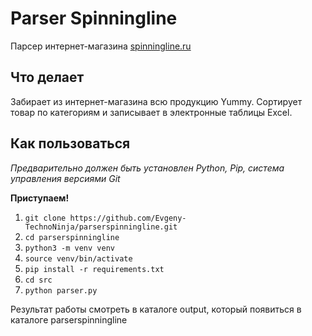 # Parser Spinningline

Парсер интернет-магазина [spinningline.ru](https://spinningline.ru/)

## Что делает

Забирает из интернет-магазина всю продукцию Yummy. 
Сортирует товар по категориям и  записывает в электронные таблицы Excel.

## Как пользоваться

_Предварительно должен быть установлен Python, Pip, система управления версиями Git_

**Приступаем!**
1. `git clone https://github.com/Evgeny-TechnoNinja/parserspinningline.git`
2. `cd parserspinningline`
3. `python3 -m venv venv`
4. `source venv/bin/activate`
5. `pip install -r requirements.txt`
6. `cd src`
7. `python parser.py`

Результат работы смотреть в каталоге output, который появиться в каталоге parserspinningline
